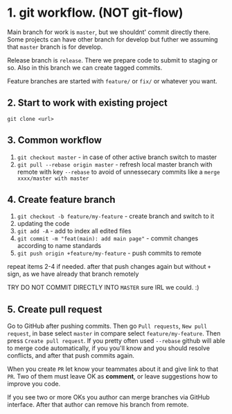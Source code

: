 # 1. git workflow. (NOT git-flow)

Main branch for work is `master`, but we shouldnt' commit directly there. Some projects can have other branch for develop but futher we assuming that `master` branch is for develop.

Release branch is `release`. There we prepare code to submit to staging or so. Also in this branch we can create tagged commits.

Feature branches are started with `feature/` or `fix/` or whatever you want.

## 2. Start to work with existing project

`git clone <url> `

## 3. Common workflow

1. `git checkout master` - in case of other active branch switch to master
2. `git pull --rebase origin master` - refresh local master branch with remote with key `--rebase` to avoid of unnessecary commits like a `merge xxxx/master with master`

## 4. Create feature branch

1. `git checkout -b feature/my-feature` - create branch and switch to it
2. updating the code
3. `git add -A` - add to index all edited files
4. `git commit -m "feat(main): add main page"` - commit changes according to name standards
5. `git push origin +feature/my-feature` - push commits to remote

repeat items 2-4 if needed. after that push changes again but without `+` sign, as we have already that branch remotely

TRY DO NOT COMMIT DIRECTLY INTO `MASTER` sure IRL we could. :)

## 5. Create pull request

Go to GitHub after pushing commits. Then go `Pull requests`, `New pull request`, in base select `master` in compare select `feature/my-feature`. Then press `Create pull request`. If you pretty often used `--rebase` github will able to merge code automatically, if you you'll know and you should resolve conflicts, and after that push commits again.

When you create `PR` let know your teammates about it and give link to that `PR`. Two of them must leave OK as **comment**, or leave suggestions how to improve you code.

If you see two or more OKs you author can merge branches via GitHub interface. After that author can remove his branch from remote.
